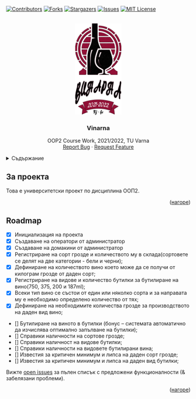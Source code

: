<div id="top"></div>

[![Contributors][contributors-shield]][contributors-url]
[![Forks][forks-shield]][forks-url]
[![Stargazers][stars-shield]][stars-url]
[![Issues][issues-shield]][issues-url]
[![MIT License][license-shield]][license-url]

<!-- PROJECT LOGO -->
<br />
<div align="center">
  <a href="https://github.com/SimeonStoynev/vinarna">
    <img src="src/main/resources/bg/tu_varna/sit/vinarna/presentation/media/Logo.png" alt="Logo" height="250">
  </a>

<h3 align="center">Vinarna</h3>

  <p align="center">
    OOP2 Course Work, 2021/2022, TU Varna
    <br />
    <a href="https://github.com/SimeonStoynev/vinarna/issues">Report Bug</a>
    ·
    <a href="https://github.com/SimeonStoynev/vinarna/issues">Request Feature</a>
  </p>
</div>

<!-- TABLE OF CONTENTS -->
<details>
  <summary>Съдържание</summary>
  <ol>
    <li><a href="#за-проекта">За проекта</a></li>
    <li><a href="#roadmap">Roadmap</a></li>
  </ol>
</details>


## За проекта

Това е университетски проект по дисциплина ООП2.

<p align="right">(<a href="#top">нагоре</a>)</p>


## Roadmap
- [x] Инициализация на проекта
- [x] Създаване на оператори от администратор
- [x] Създаване на домакини от администратор
- [x] Регистриране на сорт грозде и количеството му в склада(сортовете се делят на две категории - бели и черни);
- [x] Дефиниране на количеството вино което може да се получи от килограм грозде от даден сорт;
- [x] Регистриране на видове и количество бутилки за бутилиране на вино(750, 375,  200 и 187ml);
- [x] Всеки тип вино се състои от един или няколко сорта и за направата му е необходимо определено количество от тях;
- [x] Дефиниране на необходимите количества грозде за производството на даден вид вино;
- [] Бутилиране на виното в бутилки (бонус – системата автоматично да изчислява оптимално запълване на бутилки);
- [] Справики наличности на сортове грозде;
- [] Справики наличност на видове бутилки;
- [] Справики наличности на видовете бутилирани вина;
- [] Известия за критичен минимум и липса на даден сорт грозде;
- [] Известия за критичен минимум и липса на даден вид бутилки;



Вижте [open issues](https://github.com/SimeonStoynev/vinarna/issues) за пълен списък с предложени функционалности (& забелязани проблеми).

<p align="right">(<a href="#top">нагоре</a>)</p>



[contributors-shield]: https://img.shields.io/github/contributors/SimeonStoynev/vinarna.svg?style=for-the-badge
[contributors-url]: https://github.com/SimeonStoynev/vinarna/graphs/contributors
[forks-shield]: https://img.shields.io/github/forks/SimeonStoynev/vinarna.svg?style=for-the-badge
[forks-url]: https://github.com/SimeonStoynev/vinarna/network/members
[stars-shield]: https://img.shields.io/github/stars/SimeonStoynev/vinarna.svg?style=for-the-badge
[stars-url]: https://github.com/SimeonStoynev/vinarna/stargazers
[issues-shield]: https://img.shields.io/github/issues/SimeonStoynev/vinarna.svg?style=for-the-badge
[issues-url]: https://github.com/SimeonStoynev/vinarna/issues
[license-shield]: https://img.shields.io/github/license/SimeonStoynev/vinarna.svg?style=for-the-badge
[license-url]: https://github.com/SimeonStoynev/vinarna/blob/master/LICENSE.txt
